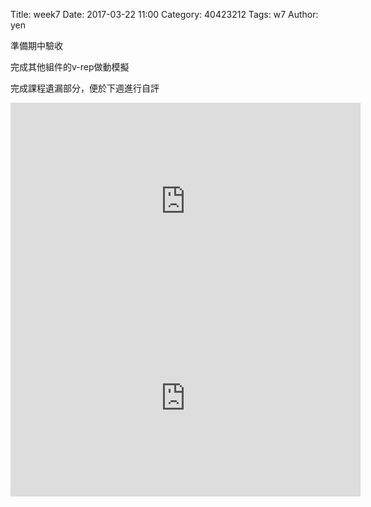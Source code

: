 Title: week7
Date: 2017-03-22 11:00
Category: 40423212
Tags: w7
Author: yen

準備期中驗收
<!-- PELICAN_END_SUMMARY -->

<p>完成其他組件的v-rep做動模擬</p>
<p>完成課程遺漏部分，便於下週進行自評</p>
<iframe width="560" height="315" src="https://www.youtube.com/embed/QrxYhKm3fJ8" frameborder="0" allowfullscreen></iframe>
<iframe width="560" height="315" src="https://www.youtube.com/embed/sSq_u2I3mqc" frameborder="0" allowfullscreen></iframe>